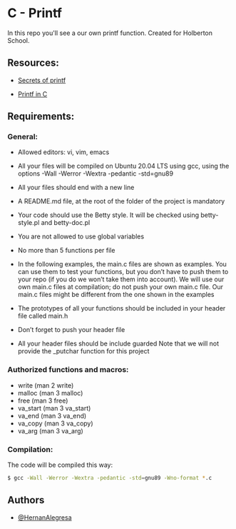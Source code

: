 
# C - Printf

In this repo you'll see a our own printf function. Created for Holberton School.

## Resources: 

- [Secrets of printf](https://s3.eu-west-3.amazonaws.com/hbtn.intranet/uploads/misc/2022/11/d38f88e96a617135804dca9f9c49632751e06aa7.pdf?X-Amz-Algorithm=AWS4-HMAC-SHA256&X-Amz-Credential=AKIA4MYA5JM5DUTZGMZG%2F20231118%2Feu-west-3%2Fs3%2Faws4_request&X-Amz-Date=20231118T144404Z&X-Amz-Expires=86400&X-Amz-SignedHeaders=host&X-Amz-Signature=632f4bd948e00f9348f2b1f4e7bf1b49f41d5e5b4b8c531008800e5e6e588079)

- [Printf in C](https://www.geeksforgeeks.org/printf-in-c/)



## Requirements:

### General:

- Allowed editors: vi, vim, emacs

- All your files will be compiled on Ubuntu 20.04 LTS using gcc, using the options -Wall -Werror -Wextra -pedantic -std=gnu89

- All your files should end with a new line

- A README.md file, at the root of the folder of the project is mandatory

- Your code should use the Betty style. It will be checked using betty-style.pl and betty-doc.pl

- You are not allowed to use global variables

- No more than 5 functions per file

- In the following examples, the main.c files are shown as examples. You can use them to test your functions, but you don’t have to push them to your repo (if you do we won’t take them into account). We will use our own main.c files at compilation; do not push your own main.c file. Our main.c files might be different from the one shown in the examples

- The prototypes of all your functions should be included in your header file called main.h

- Don’t forget to push your header file

- All your header files should be include guarded
Note that we will not provide the _putchar function for this project



### Authorized functions and macros:

- write (man 2 write)
- malloc (man 3 malloc)
- free (man 3 free)
- va_start (man 3 va_start)
- va_end (man 3 va_end)
- va_copy (man 3 va_copy)
- va_arg (man 3 va_arg)
### Compilation:

The code will be compiled this way:

```bash
$ gcc -Wall -Werror -Wextra -pedantic -std=gnu89 -Wno-format *.c
```
## Authors

- [@HernanAlegresa](https://github.com/HernanAlegresa)

